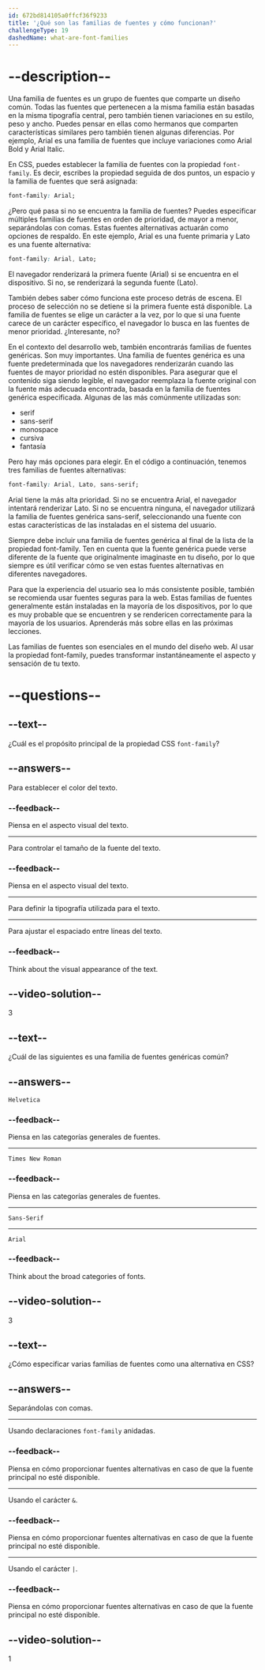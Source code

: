 ```yaml
---
id: 672bd814105a0ffcf36f9233
title: '¿Qué son las familias de fuentes y cómo funcionan?'
challengeType: 19
dashedName: what-are-font-families
---
```


# --description--

Una familia de fuentes es un grupo de fuentes que comparte un diseño común. Todas las fuentes que pertenecen a la misma familia están basadas en la misma tipografía central, pero también tienen variaciones en su estilo, peso y ancho. Puedes pensar en ellas como hermanos que comparten características similares pero también tienen algunas diferencias. Por ejemplo, Arial es una familia de fuentes que incluye variaciones como Arial Bold y Arial Italic.

En CSS, puedes establecer la familia de fuentes con la propiedad `font-family`. Es decir, escribes la propiedad seguida de dos puntos, un espacio y la familia de fuentes que será asignada:

```css
font-family: Arial;
```

¿Pero qué pasa si no se encuentra la familia de fuentes? Puedes especificar múltiples familias de fuentes en orden de prioridad, de mayor a menor, separándolas con comas. Estas fuentes alternativas actuarán como opciones de respaldo. En este ejemplo, Arial es una fuente primaria y Lato es una fuente alternativa:

```css
font-family: Arial, Lato;
```

El navegador renderizará la primera fuente (Arial) si se encuentra en el dispositivo. Si no, se renderizará la segunda fuente (Lato).

También debes saber cómo funciona este proceso detrás de escena. El proceso de selección no se detiene si la primera fuente está disponible. La familia de fuentes se elige un carácter a la vez, por lo que si una fuente carece de un carácter específico, el navegador lo busca en las fuentes de menor prioridad. ¿Interesante, no?

En el contexto del desarrollo web, también encontrarás familias de fuentes genéricas. Son muy importantes. Una familia de fuentes genérica es una fuente predeterminada que los navegadores renderizarán cuando las fuentes de mayor prioridad no estén disponibles. Para asegurar que el contenido siga siendo legible, el navegador reemplaza la fuente original con la fuente más adecuada encontrada, basada en la familia de fuentes genérica especificada. Algunas de las más comúnmente utilizadas son:

- serif
- sans-serif
- monospace
- cursiva
- fantasía

Pero hay más opciones para elegir. En el código a continuación, tenemos tres familias de fuentes alternativas:

```css
font-family: Arial, Lato, sans-serif;
```

Arial tiene la más alta prioridad. Si no se encuentra Arial, el navegador intentará renderizar Lato. Si no se encuentra ninguna, el navegador utilizará la familia de fuentes genérica sans-serif, seleccionando una fuente con estas características de las instaladas en el sistema del usuario.

Siempre debe incluir una familia de fuentes genérica al final de la lista de la propiedad font-family. Ten en cuenta que la fuente genérica puede verse diferente de la fuente que originalmente imaginaste en tu diseño, por lo que siempre es útil verificar cómo se ven estas fuentes alternativas en diferentes navegadores.

Para que la experiencia del usuario sea lo más consistente posible, también se recomienda usar fuentes seguras para la web. Estas familias de fuentes generalmente están instaladas en la mayoría de los dispositivos, por lo que es muy probable que se encuentren y se rendericen correctamente para la mayoría de los usuarios. Aprenderás más sobre ellas en las próximas lecciones.

Las familias de fuentes son esenciales en el mundo del diseño web. Al usar la propiedad font-family, puedes transformar instantáneamente el aspecto y sensación de tu texto.

# --questions--

## --text--

¿Cuál es el propósito principal de la propiedad CSS `font-family`?

## --answers--

Para establecer el color del texto.

### --feedback--

Piensa en el aspecto visual del texto.

---

Para controlar el tamaño de la fuente del texto.

### --feedback--

Piensa en el aspecto visual del texto.

---

Para definir la tipografía utilizada para el texto.

---

Para ajustar el espaciado entre líneas del texto.

### --feedback--

Think about the visual appearance of the text.

## --video-solution--

3

## --text--

¿Cuál de las siguientes es una familia de fuentes genéricas común?

## --answers--

`Helvetica`

### --feedback--

Piensa en las categorías generales de fuentes.

---

`Times New Roman`

### --feedback--

Piensa en las categorías generales de fuentes.

---

`Sans-Serif`

---

`Arial`

### --feedback--

Think about the broad categories of fonts.

## --video-solution--

3

## --text--

¿Cómo especificar varias familias de fuentes como una alternativa en CSS?

## --answers--

Separándolas con comas.

---

Usando declaraciones `font-family` anidadas.

### --feedback--

Piensa en cómo proporcionar fuentes alternativas en caso de que la fuente principal no esté disponible.

---

Usando el carácter `&`.

### --feedback--

Piensa en cómo proporcionar fuentes alternativas en caso de que la fuente principal no esté disponible.

---

Usando el carácter `|`.

### --feedback--

Piensa en cómo proporcionar fuentes alternativas en caso de que la fuente principal no esté disponible.

## --video-solution--

1
